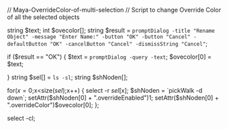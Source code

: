 // Maya-OverrideColor-of-multi-selection
// Script to change Override Color of all the selected objects


string $text;
int $ovecolor[];
string $result = `promptDialog
    -title "Rename Object"
    -message "Enter Name:"
    -button "OK" -button "Cancel"
    -defaultButton "OK" -cancelButton "Cancel"
    -dismissString "Cancel"`;

if ($result == "OK") {
    $text = `promptDialog -query -text`;
    $ovecolor[0] = $text;

}
 string $sel[] = `ls -sl`;
 string $shNoden[];
 
 for($x=0;$x<size($sel);$x++)
 {
 	select -r $sel[$x];
 	$shNoden = `pickWalk -d down`;
 	setAttr($shNoden[0] + ".overrideEnabled")1;
 	setAttr($shNoden[0] + ".overrideColor")$ovecolor[0];
 };

 select -cl;
